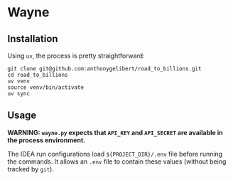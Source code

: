# Wayne

## Installation

Using `uv`, the process is pretty straightforward:

```shell
git clone git@github.com:anthonygelibert/road_to_billions.git
cd road_to_billions
uv venv
source venv/bin/activate
uv sync
```

## Usage

**WARNING: `wayne.py` expects that `API_KEY` and `API_SECRET` are available in the process environment.**

The IDEA run configurations load `${PROJECT_DIR}/.env` file before running the commands.
It allows an `.env` file to contain these values (without being tracked by `git`).



